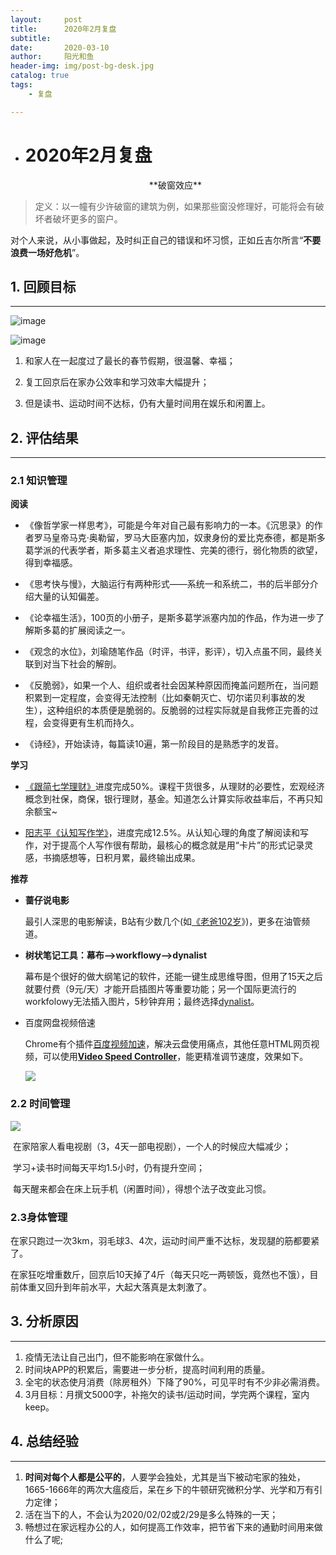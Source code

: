 ```yaml
---
layout:     post
title:      2020年2月复盘
subtitle:   
date:       2020-03-10
author:     阳光和鱼
header-img: img/post-bg-desk.jpg
catalog: true
tags:
    - 复盘

---
```


- # 2020年2月复盘

  

  <center>**破窗效应**<center/>

> 定义：以一幢有少许破窗的建筑为例，如果那些窗没修理好，可能将会有破坏者破坏更多的窗户。

对个人来说，从小事做起，及时纠正自己的错误和坏习惯，正如丘吉尔所言“**不要浪费一场好危机**”。

## 1. 回顾目标

----

  ![image](https://github.com/ketra21/picbed/blob/master/picgo/20200308_mon2readbooklist.png)

![image](https://github.com/ketra21/picbed/blob/master/picgo/20200309231210timeplan.jpg)

1. 和家人在一起度过了最长的春节假期，很温馨、幸福；

2. 复工回京后在家办公效率和学习效率大幅提升；

3. 但是读书、运动时间不达标，仍有大量时间用在娱乐和闲置上。

## 2. 评估结果

-----

### 2.1 知识管理

**阅读**

  - 《像哲学家一样思考》，可能是今年对自己最有影响力的一本。《沉思录》的作者罗马皇帝马克·奥勒留，罗马大臣塞内加，奴隶身份的爱比克泰德，都是斯多葛学派的代表学者，斯多葛主义者追求理性、完美的德行，弱化物质的欲望，得到幸福感。

  - 《思考快与慢》，大脑运行有两种形式——系统一和系统二，书的后半部分介绍大量的认知偏差。

  - 《论幸福生活》，100页的小册子，是斯多葛学派塞内加的作品，作为进一步了解斯多葛的扩展阅读之一。

  - 《观念的水位》，刘瑜随笔作品（时评，书评，影评），切入点虽不同，最终关联到对当下社会的解剖。

- 《反脆弱》，如果一个人、组织或者社会因某种原因而掩盖问题所在，当问题积累到一定程度，会变得无法控制（比如秦朝灭亡、切尔诺贝利事故的发生），这种组织的本质便是脆弱的。反脆弱的过程实际就是自我修正完善的过程，会变得更有生机而持久。
  
- 《诗经》，开始读诗，每篇读10遍，第一阶段目的是熟悉字的发音。
  

**学习**

  - [《跟简七学理财》](https://study.163.com/course/introduction/1003418002.htm)进度完成50%。课程干货很多，从理财的必要性，宏观经济概念到社保，商保，银行理财，基金。知道怎么计算实际收益率后，不再只知余额宝~
  
- [阳志平《认知写作学》](https://detail.youzan.com/show/goods?alias=3nk9ryfkhs4sh)，进度完成12.5%。从认知心理的角度了解阅读和写作，对于提高个人写作很有帮助，最核心的概念就是用“卡片”的形式记录灵感，书摘感想等，日积月累，最终输出成果。

**推荐**

- **蔷仔说电影**
  
    最引人深思的电影解读，B站有少数几个(如[《老爸102岁](https://www.bilibili.com/video/av57029802?from=search&seid=9112992603473332418)》)，更多在油管频道。

- **树状笔记工具：幕布-->workflowy-->dynalist**

  幕布是个很好的做大纲笔记的软件，还能一键生成思维导图，但用了15天之后就要付费（9元/天）才能开启插图片等重要功能；另一个国际更流行的workfolowy无法插入图片，5秒钟弃用；最终选择[dynalist](https://dynalist.io/)。

- 百度网盘视频倍速

  Chrome有个插件[百度视频加速](https:/chrome.google.com/webstore/detail/百度视频加速/oiogigkgkicakbojkiillknidlcpgehe)，解决云盘使用痛点，其他任意HTML网页视频，可以使用[**Video Speed Controller**](https://chrome.google.com/webstore/detail/video-speed-controller/nffaoalbilbmmfgbnbgppjihopabppdk?hl=en)，能更精准调节速度，效果如下。

  ![](https://github.com/ketra21/picbed/blob/master/picgo/20200309_speedcontrol.png)


### 2.2 时间管理

  ![](https://github.com/ketra21/picbed/blob/master/picgo/20200309_timeblock.jpg)

​	在家陪家人看电视剧（3，4天一部电视剧），一个人的时候应大幅减少；

​	学习+读书时间每天平均1.5小时，仍有提升空间；

​	每天醒来都会在床上玩手机（闲置时间），得想个法子改变此习惯。

  

### 2.3身体管理

  在家只跑过一次3km，羽毛球3、4次，运动时间严重不达标，发现腿的筋都要紧了。

  在家狂吃增重数斤，回京后10天掉了4斤（每天只吃一两顿饭，竟然也不饿），目前体重又回升到年前水平，大起大落真是太刺激了。

## 3. 分析原因

----

1. 疫情无法让自己出门，但不能影响在家做什么。
2. 时间块APP的积累后，需要进一步分析，提高时间利用的质量。
3. 全宅的状态使月消费（除房租外）下降了90%，可见平时有不少非必需消费。
4. 3月目标：月撰文5000字，补拖欠的读书/运动时间，学完两个课程，室内keep。

  

## 4. 总结经验

----

1. **时间对每个人都是公平的**，人要学会独处，尤其是当下被动宅家的独处，1665-1666年的两次大瘟疫后，呆在乡下的牛顿研究微积分学、光学和万有引力定律；
2. 活在当下的人，不会认为2020/02/02或2/29是多么特殊的一天；
3. 畅想过在家远程办公的人，如何提高工作效率，把节省下来的通勤时间用来做什么了呢;

  
